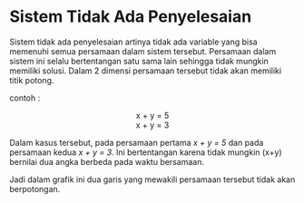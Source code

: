 # Sistem Tidak Ada Penyelesaian

Sistem tidak ada penyelesaian artinya tidak ada variable yang bisa memenuhi semua persamaan dalam sistem tersebut.
Persamaan dalam sistem ini selalu bertentangan satu sama lain sehingga tidak mungkin memiliki solusi. Dalam 2 dimensi persamaan tersebut tidak akan memiliki titik potong.

contoh :

<center> x + y = 5 </center>
<center> x + y = 3 </center>

Dalam kasus tersebut, pada persamaan pertama _x + y = 5_ dan pada persamaan kedua _x + y = 3_. Ini bertentangan karena tidak mungkin (x+y) bernilai dua angka berbeda pada waktu bersamaan. 

Jadi dalam grafik ini dua garis yang mewakili persamaan tersebut tidak akan berpotongan.

